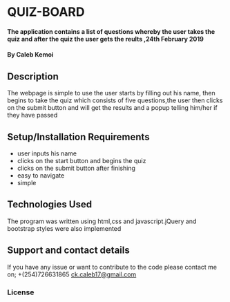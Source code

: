 # QUIZ-BOARD
#### The application contains a list of questions whereby the user takes the quiz and after the quiz the user gets the reults ,24th February 2019
#### By **Caleb Kemoi**
## Description
The webpage is simple to use the user starts by filling out his name, then begins to take the quiz which consists of five questions,the user then clicks on the submit button and will get the results and a popup telling him/her if they have passed
## Setup/Installation Requirements
* user inputs his name
* clicks on the start button and begins the quiz
* clicks on the submit button after finishing
* easy to navigate
* simple
## Technologies Used
The program was written using html,css and javascript.jQuery and bootstrap styles were also implemented
## Support and contact details
If you have any issue or want to contribute to the code please contact me on;
+(254)726631865
ck.caleb17@gmail.com
### License

